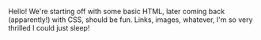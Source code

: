 Hello! We're starting off with some basic HTML, later coming back (apparently!) with CSS, should be fun. Links, images, whatever, I'm so very thrilled I could just sleep! 
